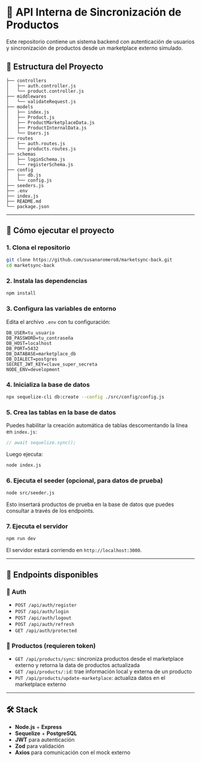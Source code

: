 # 🛒 API Interna de Sincronización de Productos

Este repositorio contiene un sistema backend con autenticación de usuarios y sincronización de productos desde un marketplace externo simulado.

## 📁 Estructura del Proyecto

```
├── controllers
│   ├── auth.controller.js
│   └── product.controller.js
├── middlewares
│   └── validateRequest.js
├── models
│   ├── index.js
│   ├── Product.js
│   ├── ProductMarketplaceData.js
│   ├── ProductInternalData.js
│   └── Users.js
├── routes
│   ├── auth.routes.js
│   └── products.routes.js
├── schemas
│   ├── loginSchema.js
│   └── registerSchema.js
├── config
│   ├── db.js
│   └── config.js
├── seeders.js
├── .env
├── index.js
├── README.md
└── package.json
```

---

## 🚀 Cómo ejecutar el proyecto

### 1. Clona el repositorio

```bash
git clone https://github.com/susanaromero8/marketsync-back.git
cd marketsync-back
```

### 2. Instala las dependencias

```bash
npm install
```

### 3. Configura las variables de entorno

Edita el archivo `.env` con tu configuración:

```
DB_USER=tu_usuario
DB_PASSWORD=tu_contraseña
DB_HOST=localhost
DB_PORT=5432
DB_DATABASE=marketplace_db
DB_DIALECT=postgres
SECRET_JWT_KEY=clave_super_secreta
NODE_ENV=development
```

### 4. Inicializa la base de datos

```bash
npx sequelize-cli db:create --config ./src/config/config.js
```

### 5. Crea las tablas en la base de datos

Puedes habilitar la creación automática de tablas descomentando la línea en `index.js`:

```js
// await sequelize.sync();
```

Luego ejecuta:

```bash
node index.js
```

### 6. Ejecuta el seeder (opcional, para datos de prueba)

```bash
node src/seeder.js
```

Esto insertará productos de prueba en la base de datos que puedes consultar a través de los endpoints.

### 7. Ejecuta el servidor

```bash
npm run dev
```

El servidor estará corriendo en `http://localhost:3000`.

---

## 🧪 Endpoints disponibles

### 🔐 Auth

- `POST /api/auth/register`
- `POST /api/auth/login`
- `POST /api/auth/logout`
- `POST /api/auth/refresh`
- `GET /api/auth/protected`

### 🏩 Productos (requieren token)

- `GET /api/products/sync`: sincroniza productos desde el marketplace externo y retorna la data de productos actualizada
- `GET /api/products/:id`: trae información local y externa de un producto
- `PUT /api/products/update-marketplace`: actualiza datos en el marketplace externo

---

## 🛠️ Stack

- **Node.js** + **Express**
- **Sequelize** + **PostgreSQL**
- **JWT** para autenticación
- **Zod** para validación
- **Axios** para comunicación con el mock externo
